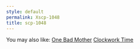 ```yaml
---
style: default
permalink: Xscp-1048
title: scp-1048
---
```

You may also like:
[One Bad Mother](http://scp-wiki.net/one-bad-mother)
[Clockwork Time](http://scp-wiki.net/clockwork-time)